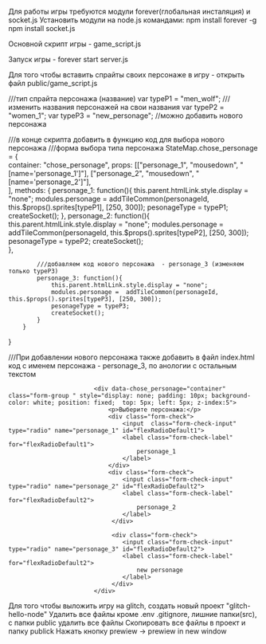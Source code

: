 

Для работы игры требуются модули forever(глобальная инсталяция) и socket.js 
Установить модули на node.js командами:
 npm install forever -g
 npm install socket.js
 
Основной скрипт игры - game_script.js

Запуск игры -  forever start server.js



Для того чтобы вставить спрайты своих персонаже в игру - открыть файл public/game_script.js

///тип спрайта персонажа (название)
var typeP1 = "men_wolf"; /// изменить названия персонажей на свои названия
var typeP2 = "women_1";
var typeP3 = "new_personage"; //можно добавить нового персонажа

  ///в конце скрипта добавить в функцию код для выбора нового персонажа
 ///форма выбора типа персонажа
 StateMap.chose_personage = { 	
		container: "chose_personage",
		props: [["personage_1", "mousedown", "[name='personage_1']"], ["personage_2", "mousedown", "[name='personage_2']"],				 
		         ],
		methods: {
			personage_1: function(){
				this.parent.htmlLink.style.display = "none";
				modules.personage =  addTileCommon(personageId, this.$props().sprites[typeP1], [250, 300]);
				pesonageType = typeP1;
				createSocket();
            },
			personage_2: function(){
				this.parent.htmlLink.style.display = "none";
				modules.personage =  addTileCommon(personageId, this.$props().sprites[typeP2], [250, 300]);
				pesonageType = typeP2;
                createSocket();				
            },
			
			///добавляем код нового персонажа  - personage_3 (изменяем только typeP3)
			personage_3: function(){ 
				this.parent.htmlLink.style.display = "none";
				modules.personage =  addTileCommon(personageId, this.$props().sprites[typeP3], [250, 300]);
				pesonageType = typeP3;
                createSocket();				
            }		
		}			
		
 }

///При добавлении нового персонажа также добавить в файл index.html код с именем персонажа - personage_3, по анологии с остальным текстом


							<div data-chose_personage="container" class="form-group " style="display: none; padding: 10px; background-color: white; position: fixed;  top: 5px; left: 5px; z-index:5">
								<p>Выберите персонажа:</p>
								<div class="form-check">
									<input  class="form-check-input" type="radio" name="personage_1" id="flexRadioDefault1">
									<label class="form-check-label" for="flexRadioDefault1">
										personage_1
									</label>
								</div>
								<div class="form-check">
									<input class="form-check-input" type="radio" name="personage_2" id="flexRadioDefault2">
									<label class="form-check-label" for="flexRadioDefault2">
										personage_2
									</label>
							     </div>	
								 
								 <div class="form-check">
									<input class="form-check-input" type="radio" name="personage_3" id="flexRadioDefault2">
									<label class="form-check-label" for="flexRadioDefault2">
										new personage
									</label>
							     </div>	
							</div>



Для того чтобы выложить игру на glitch, создать новый проект "glitch-hello-node"
Удалить все файлы кроме .env .gitignore, лишние папки(src), с папки public удалить все файлы
Скопировать все файлы в проект и папку publick 
Нажать кнопку prewiew -> prewiew in new window

